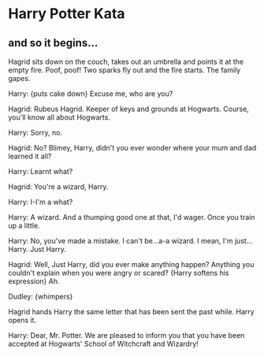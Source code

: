 # Harry Potter Kata
## and so it begins...

Hagrid sits down on the couch, takes out an umbrella and points it at the empty fire. Poof, poof! Two sparks fly out and the fire starts. The family gapes.

Harry: {puts cake down} Excuse me, who are you?

Hagrid: Rubeus Hagrid. Keeper of keys and grounds at Hogwarts. Course, you'll know all about Hogwarts.

Harry: Sorry, no.

Hagrid: No? Blimey, Harry, didn't you ever wonder where your mum and dad learned it all?

Harry: Learnt what?

Hagrid: You're a wizard, Harry.

Harry: I-I'm a what?

Harry: A wizard. And a thumping good one at that, I'd wager. Once you train up a little.

Harry: No, you've made a mistake. I can't be...a-a wizard. I mean, I'm just... Harry. Just Harry.

Hagrid: Well, Just Harry, did you ever make anything happen? Anything you couldn't explain when you were angry or scared? {Harry softens his expression} Ah.

Dudley: {whimpers}

Hagrid hands Harry the same letter that has been sent the past while. Harry opens it.

Harry: Dear, Mr. Potter. We are pleased to inform you that you have been accepted at Hogwarts' School of Witchcraft and Wizardry!
